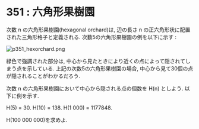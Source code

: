 # 351 : 六角形果樹園

次数 n の六角形果樹園(hexagonal orchard)は, 辺の長さ n の正六角形状に配置された三角形格子と定義される. 次数5の六角形果樹園の例を以下に示す :

![p351\_hexorchard.png](https://projecteuler.net/project/images/p351\_hexorchard.png)

緑色で強調された部分は, 中心から見たときにより近くの点によって隠されてしまう点を示している. 上記の次数5の六角形果樹園の場合, 中心から見て30個の点が隠されることがわかるだろう.

次数 n の六角形果樹園において中心から隠される点の個数を H(n) としよう. 以下に例を示す.

H(5) = 30. H(10) = 138. H(1 000) = 1177848.

H(100 000 000)を求めよ.
